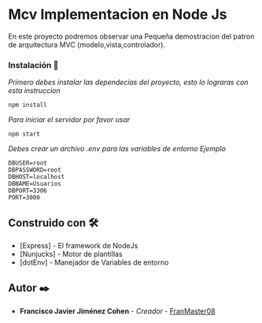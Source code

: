 # Mcv Implementacion en Node Js

En este proyecto podremos observar una Pequeña  demostracion del patron de arquitectura MVC (modelo,vista,controlador).

### Instalación 🔧

_Primero debes instalar las dependecias del proyecto, esto lo lograras con esta instruccion_

```
npm install
```

_Para iniciar el servidor por favor usar_

```
npm start
```
_Debes crear un archivo .env para las variables de entorno_
_Ejemplo_

```
DBUSER=root
DBPASSWORD=root
DBHOST=localhost
DBNAME=Usuarios
DBPORT=3306
PORT=3000
```




## Construido con 🛠️

* [Express] - El framework de NodeJs
* [Nunjucks] - Motor de plantillas
* [dotEnv] - Manejador de Variables de entorno



## Autor ✒️

* **Francisco Javier Jiménez Cohen** - *Creador* - [FranMaster08](https://github.com/FranMaster08)